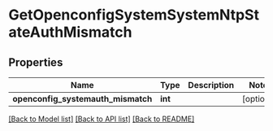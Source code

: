 # GetOpenconfigSystemSystemNtpStateAuthMismatch

## Properties
Name | Type | Description | Notes
------------ | ------------- | ------------- | -------------
**openconfig_systemauth_mismatch** | **int** |  | [optional] 

[[Back to Model list]](../README.md#documentation-for-models) [[Back to API list]](../README.md#documentation-for-api-endpoints) [[Back to README]](../README.md)


